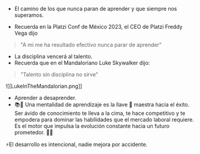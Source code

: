 - El camino de los que nunca paran de aprender y que siempre nos superamos. 

- Recuerda en la Platzi Conf de México 2023, el CEO de Platzi Freddy Vega dijo
> "A mi me ha resultado efectivo nunca parar de aprender"

- La disciplina vencerá al talento. 
- Recuerda que en el Mandaloriano Luke Skywalker dijo:
> "Talento sin disciplina no sirve"

![[LukeInTheMandalorian.png]]

- Aprender a desaprender. 
- 📚🚀 Una mentalidad de aprendizaje es la llave 🔑 maestra hacia el éxito. Ser ávido de conocimiento te lleva a la cima, te hace competitivo y te empodera para dominar las habilidades que el mercado laboral requiere. Es el motor que impulsa la evolución constante hacia un futuro prometedor. 🌟💡

⚡El desarrollo es intencional, nadie mejora por accidente. 











